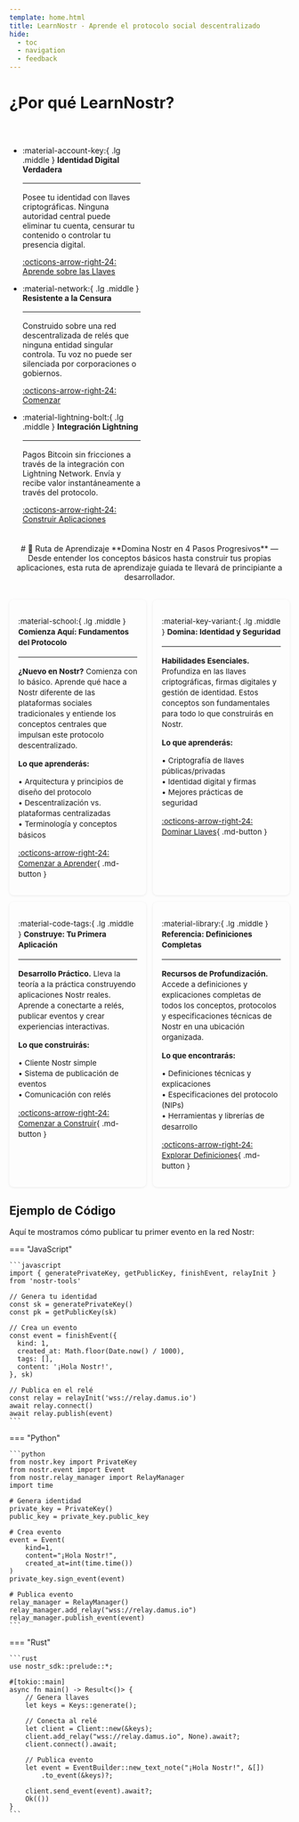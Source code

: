 ```yaml
---
template: home.html
title: LearnNostr - Aprende el protocolo social descentralizado
hide:
  - toc
  - navigation
  - feedback
---
```


# ¿Por qué LearnNostr?

<div class="grid cards" markdown>

-   :material-account-key:{ .lg .middle } __Identidad Digital Verdadera__

    ---

    Posee tu identidad con llaves criptográficas. Ninguna autoridad central puede eliminar tu cuenta, censurar tu contenido o controlar tu presencia digital.

    [:octicons-arrow-right-24: Aprende sobre las Llaves](/es/concepts/keys/)

-   :material-network:{ .lg .middle } __Resistente a la Censura__

    ---

    Construido sobre una red descentralizada de relés que ninguna entidad singular controla. Tu voz no puede ser silenciada por corporaciones o gobiernos.

    [:octicons-arrow-right-24: Comenzar](/es/getting-started/what-is-nostr/)

-   :material-lightning-bolt:{ .lg .middle } __Integración Lightning__

    ---

    Pagos Bitcoin sin fricciones a través de la integración con Lightning Network. Envía y recibe valor instantáneamente a través del protocolo.

    [:octicons-arrow-right-24: Construir Aplicaciones](/es/tutorials/simple-client/)

</div>

<style>
/* Hero section styling */
.hero {
    background: linear-gradient(135deg, #9C27B0 0%, #7B1FA2 100%);
    color: white;
    padding: 4rem 2rem;
    text-align: center;
    margin: -2rem -2rem 2rem -2rem;
    border-radius: 0 0 1rem 1rem;
}

.hero h1 {
    font-size: 3rem;
    font-weight: 700;
    margin-bottom: 1rem;
    text-shadow: 0 2px 4px rgba(0,0,0,0.3);
}

.hero p {
    font-size: 1.25rem;
    opacity: 0.9;
    max-width: 600px;
    margin: 0 auto 2rem;
    line-height: 1.6;
}

.hero-button {
    background: rgba(255,255,255,0.2);
    color: white;
    border: 2px solid rgba(255,255,255,0.3);
    padding: 1rem 2rem;
    border-radius: 50px;
    text-decoration: none;
    font-weight: 600;
    display: inline-block;
    transition: all 0.3s ease;
    backdrop-filter: blur(10px);
}

.hero-button:hover {
    background: rgba(255,255,255,0.3);
    border-color: rgba(255,255,255,0.5);
    transform: translateY(-2px);
    box-shadow: 0 8px 25px rgba(0,0,0,0.3);
}

/* Learning Path Header */
.learning-path-header {
    text-align: center;
    padding: 1rem 0;
    margin: -1.5rem 0 1rem;  /* Increased negative top margin to pull it much higher */
}

.learning-path-header h1 {
    font-size: 1.8rem;
    margin: 0 0 0.5rem;
    color: #9C27B0;
    font-weight: 700;
}

.learning-path-header p {
    font-size: 0.9rem;
    color: var(--md-default-fg-color--light);
    max-width: 700px;
    margin: 0 auto;
    line-height: 1.4;
}

/* Reduce spacing around horizontal rules */
hr {
    margin: 1rem 0 !important;
}

/* Target the area right before Learning Path to reduce spacing */
.learning-path-header + * {
    margin-top: 0.5rem;
}

/* Reduce spacing after the feature cards section */
.grid.cards {
    margin-bottom: 1rem !important;
}

/* Learning Path Grid - Compact Responsive Design */
.learning-path-grid {
    display: grid;
    gap: 0.75rem;
    margin: 1rem 0;
    /* Default: 2x2 grid for large screens */
    grid-template-columns: repeat(2, 1fr);
}

/* Tablet layout: 2x2 grid maintained */
@media screen and (max-width: 76rem) and (min-width: 60rem) {
    .learning-path-grid {
        grid-template-columns: repeat(2, 1fr);
        gap: 0.75rem;
    }
}

/* Small tablet layout: 2x2 grid maintained */
@media screen and (max-width: 59.9375rem) and (min-width: 48rem) {
    .learning-path-grid {
        grid-template-columns: repeat(2, 1fr);
        gap: 0.75rem;
    }
}

/* Mobile layout: single column */
@media screen and (max-width: 47.9375rem) {
    .learning-path-grid {
        grid-template-columns: 1fr;
        gap: 0.75rem;
    }
}

/* Learning Path Cards - More Compact */
.learning-path-grid .card {
    background: var(--md-default-bg-color);
    border: 1px solid var(--md-default-fg-color--lightest);
    border-radius: 0.5rem;
    padding: 1rem;
    transition: all 0.3s ease;
    box-shadow: 0 1px 4px rgba(0,0,0,0.08);
    position: relative;
    overflow: hidden;
}

.learning-path-grid .card:hover {
    transform: translateY(-1px);
    box-shadow: 0 4px 12px rgba(156, 39, 176, 0.12);
    border-color: #9C27B0;
}

.learning-path-grid .card:before {
    content: '';
    position: absolute;
    top: 0;
    left: 0;
    right: 0;
    height: 2px;
    background: linear-gradient(90deg, #9C27B0, #7B1FA2);
    opacity: 0;
    transition: opacity 0.3s ease;
}

.learning-path-grid .card:hover:before {
    opacity: 1;
}

.learning-path-grid .card h3 {
    color: #9C27B0;
    margin-bottom: 0.5rem;
    font-size: 1.1rem;
    font-weight: 600;
}

.learning-path-grid .card p {
    margin-bottom: 0.75rem;
    line-height: 1.4;
    font-size: 0.85rem;
}

.learning-path-grid .card ul {
    margin: 0.5rem 0 0.75rem;
    padding-left: 1rem;
}

.learning-path-grid .card li {
    margin-bottom: 0.15rem;
    color: var(--md-default-fg-color--light);
    font-size: 0.8rem;
}

.learning-path-grid .card .md-button {
    background: #9C27B0;
    color: white;
    border-radius: 4px;
    padding: 0.3rem 0.7rem;
    font-weight: 500;
    text-decoration: none;
    display: inline-block;
    transition: all 0.2s ease;
    font-size: 0.8rem;
}

.learning-path-grid .card .md-button:hover {
    background: #7B1FA2;
    transform: translateX(2px);
}

/* General grid cards (for other sections) - keep existing responsive behavior */
.grid.cards:not(.learning-path-grid) {
    display: grid;
    gap: 2rem;
    margin: 2rem 0;
}

@media screen and (min-width: 76rem) {
    .grid.cards:not(.learning-path-grid) {
        grid-template-columns: repeat(3, 1fr);
    }
}

@media screen and (min-width: 60rem) and (max-width: 75.9375rem) {
    .grid.cards:not(.learning-path-grid) {
        grid-template-columns: repeat(2, 1fr);
    }
}

@media screen and (max-width: 59.9375rem) {
    .grid.cards:not(.learning-path-grid) {
        grid-template-columns: 1fr;
        gap: 1.5rem;
    }
}
</style>

<div class="learning-path-header" markdown>
# 🎯 Ruta de Aprendizaje
**Domina Nostr en 4 Pasos Progresivos** — Desde entender los conceptos básicos hasta construir tus propias aplicaciones, esta ruta de aprendizaje guiada te llevará de principiante a desarrollador.

</div>

<div class="learning-path-grid" markdown>

<div class="card" markdown>

:material-school:{ .lg .middle } **Comienza Aquí: Fundamentos del Protocolo**

---
**¿Nuevo en Nostr?** Comienza con lo básico. Aprende qué hace a Nostr diferente de las plataformas sociales tradicionales y entiende los conceptos centrales que impulsan este protocolo descentralizado.

**Lo que aprenderás:**

• Arquitectura y principios de diseño del protocolo  
• Descentralización vs. plataformas centralizadas  
• Terminología y conceptos básicos

[:octicons-arrow-right-24: Comenzar a Aprender](/es/getting-started/what-is-nostr/){ .md-button }

</div>

<div class="card" markdown>

:material-key-variant:{ .lg .middle } **Domina: Identidad y Seguridad**

---

**Habilidades Esenciales.** Profundiza en las llaves criptográficas, firmas digitales y gestión de identidad. Estos conceptos son fundamentales para todo lo que construirás en Nostr.

**Lo que aprenderás:**

• Criptografía de llaves públicas/privadas  
• Identidad digital y firmas  
• Mejores prácticas de seguridad

[:octicons-arrow-right-24: Dominar Llaves](/es/concepts/keys/){ .md-button }

</div>

<div class="card" markdown>

:material-code-tags:{ .lg .middle } **Construye: Tu Primera Aplicación**

---

**Desarrollo Práctico.** Lleva la teoría a la práctica construyendo aplicaciones Nostr reales. Aprende a conectarte a relés, publicar eventos y crear experiencias interactivas.

**Lo que construirás:**

• Cliente Nostr simple  
• Sistema de publicación de eventos  
• Comunicación con relés

[:octicons-arrow-right-24: Comenzar a Construir](/es/tutorials/simple-client/){ .md-button }

</div>

<div class="card" markdown>

:material-library:{ .lg .middle } **Referencia: Definiciones Completas**

---

**Recursos de Profundización.** Accede a definiciones y explicaciones completas de todos los conceptos, protocolos y especificaciones técnicas de Nostr en una ubicación organizada.

**Lo que encontrarás:**

• Definiciones técnicas y explicaciones  
• Especificaciones del protocolo (NIPs)  
• Herramientas y librerías de desarrollo

[:octicons-arrow-right-24: Explorar Definiciones](/es/definitions/){ .md-button }

</div>

</div>

## Ejemplo de Código

Aquí te mostramos cómo publicar tu primer evento en la red Nostr:

=== "JavaScript"

    ```javascript
    import { generatePrivateKey, getPublicKey, finishEvent, relayInit } from 'nostr-tools'

    // Genera tu identidad
    const sk = generatePrivateKey()
    const pk = getPublicKey(sk)

    // Crea un evento
    const event = finishEvent({
      kind: 1,
      created_at: Math.floor(Date.now() / 1000),
      tags: [],
      content: '¡Hola Nostr!',
    }, sk)

    // Publica en el relé
    const relay = relayInit('wss://relay.damus.io')
    await relay.connect()
    await relay.publish(event)
    ```

=== "Python"

    ```python
    from nostr.key import PrivateKey
    from nostr.event import Event
    from nostr.relay_manager import RelayManager
    import time

    # Genera identidad
    private_key = PrivateKey()
    public_key = private_key.public_key

    # Crea evento
    event = Event(
        kind=1,
        content="¡Hola Nostr!",
        created_at=int(time.time())
    )
    private_key.sign_event(event)

    # Publica evento
    relay_manager = RelayManager()
    relay_manager.add_relay("wss://relay.damus.io")
    relay_manager.publish_event(event)
    ```

=== "Rust"

    ```rust
    use nostr_sdk::prelude::*;

    #[tokio::main]
    async fn main() -> Result<()> {
        // Genera llaves
        let keys = Keys::generate();

        // Conecta al relé
        let client = Client::new(&keys);
        client.add_relay("wss://relay.damus.io", None).await?;
        client.connect().await;

        // Publica evento
        let event = EventBuilder::new_text_note("¡Hola Nostr!", &[])
            .to_event(&keys)?;
        
        client.send_event(event).await?;
        Ok(())
    }
    ```
